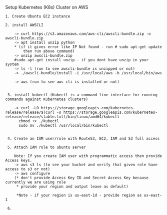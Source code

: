 Setup Kubernetes (K8s) Cluster on AWS

    1. Create Ubuntu EC2 instance
    
    2. install AWSCLI
        
        -> curl https://s3.amazonaws.com/aws-cli/awscli-bundle.zip -o awscli-bundle.zip
        -> apt install unzip python
        * (if it gives error like IP Not found - run # sudo apt-get update
            then run above command)
        -> unzip awscli-bundle.zip
        #sudo apt-get install unzip - if you dont have unzip in your system
        -> ls -l (run to see awscli-bundle is unzipped or not)
        -> ./awscli-bundle/install -i /usr/local/aws -b /usr/local/bin/aws
        
        -> aws (run to see aws cli is installed or not)
        
    
     3. install kubectl (Kubectl is a command line interface for running commands against Kubernetes clusters)
     
        -> curl -LO https://storage.googleapis.com/kubernetes-release/release/$(curl -s https://storage.googleapis.com/kubernetes-                   release/release/stable.txt)/bin/linux/amd64/kubectl
          chmod +x ./kubectl
          sudo mv ./kubectl /usr/local/bin/kubectl
          
          
     4. Create an IAM user/role with Route53, EC2, IAM and S3 full access
     
     5. Attach IAM role to ubuntu server
        
        Note: If you create IAM user with programmatic access then provide Access keys.
        -> aws s3 ls (to see your bucket and verify that given role have access to s3 or not)
        -> aws configure
        (* don't provide Access Key ID and Secret Access Key because currently we are using role
         * provide your region and output leave as default)
         
         *Note - if your region is us-east-1d - provide region as us-east-1
         
     6. 
        
        
        
